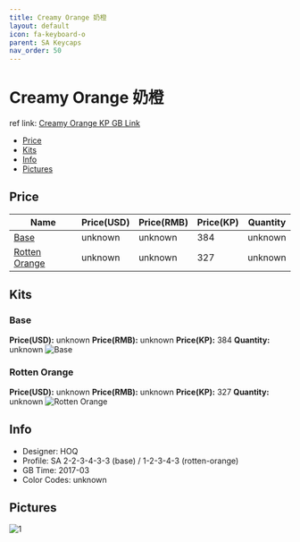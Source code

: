```yaml
---
title: Creamy Orange 奶橙
layout: default
icon: fa-keyboard-o
parent: SA Keycaps
nav_order: 50
---
```


# Creamy Orange 奶橙

ref link: [Creamy Orange KP GB Link](https://item.taobao.com/item.htm?spm=a1z10.5-c.w4002-16700525824.44.26c32ca4uIi4UD&id=546306549074)

* [Price](#price)
* [Kits](#kits)
* [Info](#info)
* [Pictures](#pictures)


## Price  

| Name          | Price(USD)    |  Price(RMB) |  Price(KP) | Quantity |
| ------------- | ------------- |  ---------- |  --------- | -------- |
|[Base](#base)|unknown|unknown|384|unknown|
|[Rotten Orange](#rottenorange)|unknown|unknown|327|unknown|


## Kits
### Base
**Price(USD):** unknown    **Price(RMB):** unknown    **Price(KP):** 384    **Quantity:** unknown
<img src="{{ 'assets/images/sa-keycaps/creamyorange/kits_pics/base.jpg' | relative_url }}" alt="Base" class="image featured">

### Rotten Orange
**Price(USD):** unknown    **Price(RMB):** unknown    **Price(KP):** 327    **Quantity:** unknown
<img src="{{ 'assets/images/sa-keycaps/creamyorange/kits_pics/rotten-orange.jpg' | relative_url }}" alt="Rotten Orange" class="image featured">


## Info
* Designer: HOQ
* Profile: SA 2-2-3-4-3-3 (base) / 1-2-3-4-3 (rotten-orange)
* GB Time: 2017-03
* Color Codes: unknown  


## Pictures
<img src="{{ 'assets/images/sa-keycaps/creamyorange/rendering_pics/1.jpg' | relative_url }}" alt="1" class="image featured">

